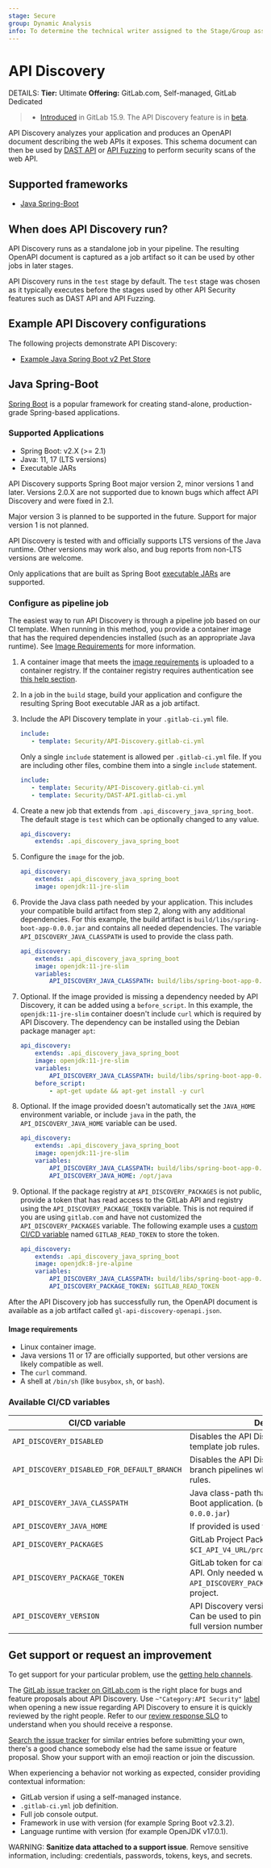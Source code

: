 ```yaml
---
stage: Secure
group: Dynamic Analysis
info: To determine the technical writer assigned to the Stage/Group associated with this page, see https://handbook.gitlab.com/handbook/product/ux/technical-writing/#assignments
---
```


# API Discovery

DETAILS:
**Tier:** Ultimate
**Offering:** GitLab.com, Self-managed, GitLab Dedicated

> - [Introduced](https://gitlab.com/groups/gitlab-org/-/epics/9302) in GitLab 15.9. The API Discovery feature is in [beta](../../../../policy/experiment-beta-support.md).

API Discovery analyzes your application and produces an OpenAPI document describing the web APIs it exposes. This schema document can then be used by [DAST API](../../dast_api/index.md) or [API Fuzzing](../../api_fuzzing/index.md) to perform security scans of the web API.

## Supported frameworks

- [Java Spring-Boot](#java-spring-boot)

## When does API Discovery run?

API Discovery runs as a standalone job in your pipeline. The resulting OpenAPI document is captured as a job artifact so it can be used by other jobs in later stages.

API Discovery runs in the `test` stage by default. The `test` stage was chosen as it typically executes before the stages used by other API Security features such as DAST API and API Fuzzing.

## Example API Discovery configurations

The following projects demonstrate API Discovery:

- [Example Java Spring Boot v2 Pet Store](https://gitlab.com/gitlab-org/security-products/demos/api-discovery/java-spring-boot-v2-petstore)

## Java Spring-Boot

[Spring Boot](https://spring.io/projects/spring-boot/) is a popular framework for creating stand-alone, production-grade Spring-based applications.

### Supported Applications

- Spring Boot: v2.X (>= 2.1)
- Java: 11, 17 (LTS versions)
- Executable JARs

API Discovery supports Spring Boot major version 2, minor versions 1 and later. Versions 2.0.X are not supported due to known bugs which affect API Discovery and were fixed in 2.1.

Major version 3 is planned to be supported in the future. Support for major version 1 is not planned.

API Discovery is tested with and officially supports LTS versions of the Java runtime. Other versions may work also, and bug reports from non-LTS versions are welcome.

Only applications that are built as Spring Boot [executable JARs](https://docs.spring.io/spring-boot/redirect.html?page=executable-jar#appendix.executable-jar.nested-jars.jar-structure) are supported.

### Configure as pipeline job

The easiest way to run API Discovery is through a pipeline job based on our CI template.
When running in this method, you provide a container image that has the required dependencies installed (such as an appropriate Java runtime). See [Image Requirements](#image-requirements) for more information.

1. A container image that meets the [image requirements](#image-requirements) is uploaded to a container registry. If the container registry requires authentication see [this help section](../../../../ci/docker/using_docker_images.md#access-an-image-from-a-private-container-registry).
1. In a job in the `build` stage, build your application and configure the resulting Spring Boot executable JAR as a job artifact.
1. Include the API Discovery template in your `.gitlab-ci.yml` file.

    ```yaml
    include:
       - template: Security/API-Discovery.gitlab-ci.yml
    ```

   Only a single `include` statement is allowed per `.gitlab-ci.yml` file. If you are including other files, combine them into a single `include` statement.

    ```yaml
    include:
       - template: Security/API-Discovery.gitlab-ci.yml
       - template: Security/DAST-API.gitlab-ci.yml
    ```

1. Create a new job that extends from `.api_discovery_java_spring_boot`. The default stage is `test` which can be optionally changed to any value.

   ```yaml
   api_discovery:
       extends: .api_discovery_java_spring_boot
   ```

1. Configure the `image` for the job.

   ```yaml
   api_discovery:
       extends: .api_discovery_java_spring_boot
       image: openjdk:11-jre-slim
   ```

1. Provide the Java class path needed by your application. This includes your compatible build
   artifact from step 2, along with any additional dependencies. For this example, the build artifact
   is `build/libs/spring-boot-app-0.0.0.jar` and contains all needed dependencies. The variable
   `API_DISCOVERY_JAVA_CLASSPATH` is used to provide the class path.

   ```yaml
   api_discovery:
       extends: .api_discovery_java_spring_boot
       image: openjdk:11-jre-slim
       variables:
           API_DISCOVERY_JAVA_CLASSPATH: build/libs/spring-boot-app-0.0.0.jar
   ```

1. Optional. If the image provided is missing a dependency needed by API Discovery, it can be added
   using a `before_script`. In this example, the `openjdk:11-jre-slim` container doesn't include
   `curl` which is required by API Discovery. The dependency can be installed using the Debian
   package manager `apt`:

   ```yaml
   api_discovery:
       extends: .api_discovery_java_spring_boot
       image: openjdk:11-jre-slim
       variables:
           API_DISCOVERY_JAVA_CLASSPATH: build/libs/spring-boot-app-0.0.0.jar
       before_script:
           - apt-get update && apt-get install -y curl
   ```

1. Optional. If the image provided doesn't automatically set the `JAVA_HOME` environment variable,
   or include `java` in the path, the `API_DISCOVERY_JAVA_HOME` variable can be used.

   ```yaml
   api_discovery:
       extends: .api_discovery_java_spring_boot
       image: openjdk:11-jre-slim
       variables:
           API_DISCOVERY_JAVA_CLASSPATH: build/libs/spring-boot-app-0.0.0.jar
           API_DISCOVERY_JAVA_HOME: /opt/java
   ```

1. Optional. If the package registry at `API_DISCOVERY_PACKAGES` is not public, provide a token that
   has read access to the GitLab API and registry using the `API_DISCOVERY_PACKAGE_TOKEN` variable.
   This is not required if you are using `gitlab.com` and have not customized the `API_DISCOVERY_PACKAGES`
   variable. The following example uses a
   [custom CI/CD variable](../../../../ci/variables/index.md#define-a-cicd-variable-in-the-ui) named
   `GITLAB_READ_TOKEN` to store the token.

   ```yaml
   api_discovery:
       extends: .api_discovery_java_spring_boot
       image: openjdk:8-jre-alpine
       variables:
           API_DISCOVERY_JAVA_CLASSPATH: build/libs/spring-boot-app-0.0.0.jar
           API_DISCOVERY_PACKAGE_TOKEN: $GITLAB_READ_TOKEN
   ```

After the API Discovery job has successfully run, the OpenAPI document is available as a job artifact called `gl-api-discovery-openapi.json`.

#### Image requirements

- Linux container image.
- Java versions 11 or 17 are officially supported, but other versions are likely compatible as well.
- The `curl` command.
- A shell at `/bin/sh` (like `busybox`, `sh`, or `bash`).

### Available CI/CD variables

| CI/CD variable                              | Description        |
|---------------------------------------------|--------------------|
| `API_DISCOVERY_DISABLED`                    | Disables the API Discovery job when using template job rules. |
| `API_DISCOVERY_DISABLED_FOR_DEFAULT_BRANCH` | Disables the API Discovery job for default branch pipelines when using template job rules. |
| `API_DISCOVERY_JAVA_CLASSPATH`              | Java class-path that includes target Spring Boot application. (`build/libs/sample-0.0.0.jar`) |
| `API_DISCOVERY_JAVA_HOME`                   | If provided is used to set `JAVA_HOME`. |
| `API_DISCOVERY_PACKAGES`                    | GitLab Project Package API Prefix (defaults to `$CI_API_V4_URL/projects/42503323/packages`). |
| `API_DISCOVERY_PACKAGE_TOKEN`               | GitLab token for calling the GitLab package API. Only needed when `API_DISCOVERY_PACKAGES` is set to a non-public project. |
| `API_DISCOVERY_VERSION`                     | API Discovery version to use (defaults to `1`). Can be used to pin a version by providing the full version number `1.1.0`. |

## Get support or request an improvement

To get support for your particular problem, use the [getting help channels](https://about.gitlab.com/get-help/).

The [GitLab issue tracker on GitLab.com](https://gitlab.com/gitlab-org/gitlab/-/issues) is the right place for bugs and feature proposals about API Discovery.
Use `~"Category:API Security"` [label](../../../../development/labels/index.md) when opening a new issue regarding API Discovery to ensure it is quickly reviewed by the right people. Refer to our [review response SLO](https://handbook.gitlab.com/handbook/engineering/workflow/code-review/#review-response-slo) to understand when you should receive a response.

[Search the issue tracker](https://gitlab.com/gitlab-org/gitlab/-/issues) for similar entries before submitting your own, there's a good chance somebody else had the same issue or feature proposal. Show your support with an emoji reaction or join the discussion.

When experiencing a behavior not working as expected, consider providing contextual information:

- GitLab version if using a self-managed instance.
- `.gitlab-ci.yml` job definition.
- Full job console output.
- Framework in use with version (for example Spring Boot v2.3.2).
- Language runtime with version (for example OpenJDK v17.0.1).
<!-- - Scanner log file is available as a job artifact named `gl-api-discovery.log`. -->

WARNING:
**Sanitize data attached to a support issue**. Remove sensitive information, including: credentials, passwords, tokens, keys, and secrets.
